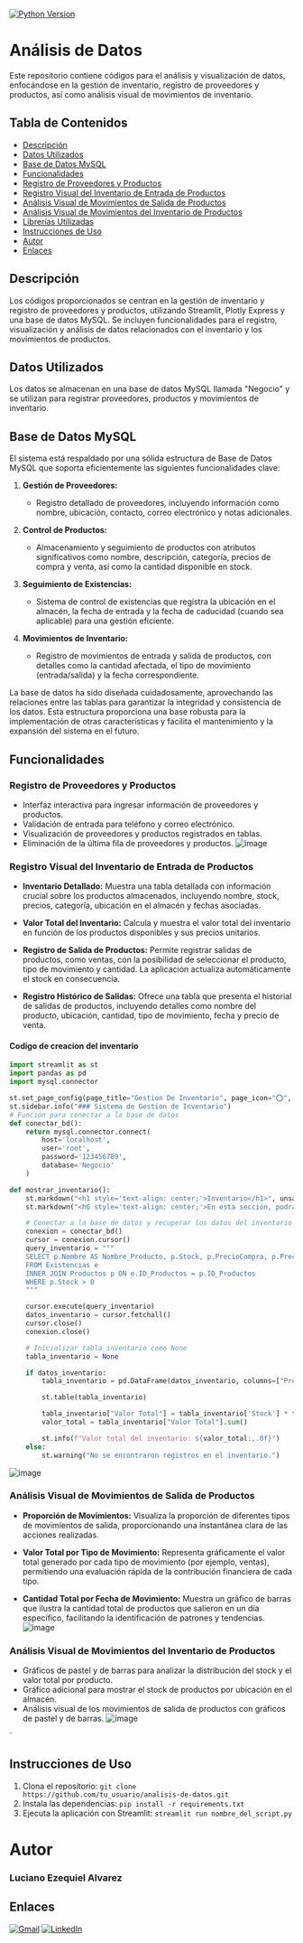 [![Python Version](https://img.shields.io/badge/Python-3.7%2B-blue?style=for-the-badge&logo=python&logoColor=white)](https://www.python.org/)
# Análisis de Datos

Este repositorio contiene códigos para el análisis y visualización de datos, enfocándose en la gestión de inventario, registro de proveedores y productos, así como análisis visual de movimientos de inventario.
## Tabla de Contenidos

- [Descripción](#descripción)
- [Datos Utilizados](#datos-utilizados)
- [Base de Datos MySQL](#base-de-datos-mysql)
- [Funcionalidades](#funcionalidades)
- [Registro de Proveedores y Productos](#registro-de-proveedores-y-productos)
- [Registro Visual del Inventario de Entrada de Productos](#registro-visual-del-inventario-de-entrada-de-productos)
- [Análisis Visual de Movimientos de Salida de Productos](#análisis-visual-de-movimientos-de-salida-de-productos)
- [Análisis Visual de Movimientos del Inventario de Productos](#análisis-visual-de-movimientos-del-inventario-de-productos)
- [Librerías Utilizadas](#librerías-utilizadas)
- [Instrucciones de Uso](#instrucciones-de-uso)
- [Autor](#autor)
- [Enlaces](#enlaces)
## Descripción

Los códigos proporcionados se centran en la gestión de inventario y registro de proveedores y productos, utilizando Streamlit, Plotly Express y una base de datos MySQL. Se incluyen funcionalidades para el registro, visualización y análisis de datos relacionados con el inventario y los movimientos de productos.

## Datos Utilizados

Los datos se almacenan en una base de datos MySQL llamada "Negocio" y se utilizan para registrar proveedores, productos y movimientos de inventario.

## Base de Datos MySQL

El sistema está respaldado por una sólida estructura de Base de Datos MySQL que soporta eficientemente las siguientes funcionalidades clave:

1. **Gestión de Proveedores:**
   - Registro detallado de proveedores, incluyendo información como nombre, ubicación, contacto, correo electrónico y notas adicionales.

2. **Control de Productos:**
   - Almacenamiento y seguimiento de productos con atributos significativos como nombre, descripción, categoría, precios de compra y venta, así como la cantidad disponible en stock.

3. **Seguimiento de Existencias:**
   - Sistema de control de existencias que registra la ubicación en el almacén, la fecha de entrada y la fecha de caducidad (cuando sea aplicable) para una gestión eficiente.

4. **Movimientos de Inventario:**
   - Registro de movimientos de entrada y salida de productos, con detalles como la cantidad afectada, el tipo de movimiento (entrada/salida) y la fecha correspondiente.

La base de datos ha sido diseñada cuidadosamente, aprovechando las relaciones entre las tablas para garantizar la integridad y consistencia de los datos. Esta estructura proporciona una base robusta para la implementación de otras características y facilita el mantenimiento y la expansión del sistema en el futuro.

## Funcionalidades

### Registro de Proveedores y Productos
- Interfaz interactiva para ingresar información de proveedores y productos.
- Validación de entrada para teléfono y correo electrónico.
- Visualización de proveedores y productos registrados en tablas.
- Eliminación de la última fila de proveedores y productos.
![image](https://github.com/LUXI4NO/MySQL-Gestion-de-Inventario/assets/140111840/41725d6a-f283-49ab-b068-185d726bb059)
### Registro Visual del Inventario de Entrada de Productos

- **Inventario Detallado:** Muestra una tabla detallada con información crucial sobre los productos almacenados, incluyendo nombre, stock, precios, categoría, ubicación en el almacén y fechas asociadas.

- **Valor Total del Inventario:** Calcula y muestra el valor total del inventario en función de los productos disponibles y sus precios unitarios.

- **Registro de Salida de Productos:** Permite registrar salidas de productos, como ventas, con la posibilidad de seleccionar el producto, tipo de movimiento y cantidad. La aplicación actualiza automáticamente el stock en consecuencia.

- **Registro Histórico de Salidas:** Ofrece una tabla que presenta el historial de salidas de productos, incluyendo detalles como nombre del producto, ubicación, cantidad, tipo de movimiento, fecha y precio de venta.
#### Codigo de creacion del inventario

```python
import streamlit as st
import pandas as pd
import mysql.connector

st.set_page_config(page_title="Gestion De Inventario", page_icon="⭕", layout="wide")
st.sidebar.info("### Sistema de Gestion de Inventario")
# Función para conectar a la base de datos
def conectar_bd():
    return mysql.connector.connect(
        host='localhost',
        user='root',
        password='123456789',
        database='Negocio'
    )

def mostrar_inventario():
    st.markdown("<h1 style='text-align: center;'>Inventario</h1>", unsafe_allow_html=True)
    st.markdown("<h6 style='text-align: center;'>En esta sección, podrás ingresar la información necesaria para la gestión de Inventario. A continuación, se te guiará para registrar los datos pertinentes.</h6>", unsafe_allow_html=True)

    # Conectar a la base de datos y recuperar los datos del inventario
    conexion = conectar_bd()
    cursor = conexion.cursor()
    query_inventario = """
    SELECT p.Nombre AS Nombre_Producto, p.Stock, p.PrecioCompra, p.PrecioVenta, p.Categoria, e.UbicacionAlmacen, e.FechaEntrada, e.FechaCaducidad
    FROM Existencias e
    INNER JOIN Productos p ON e.ID_Productos = p.ID_Productos
    WHERE p.Stock > 0
    """

    cursor.execute(query_inventario)
    datos_inventario = cursor.fetchall()
    cursor.close()
    conexion.close()

    # Inicializar tabla_inventario como None
    tabla_inventario = None

    if datos_inventario:
        tabla_inventario = pd.DataFrame(datos_inventario, columns=["Producto", "Stock", "Precio Unitario", "Precio de Venta", "Categoría", "Ubicación en Almacén", "Fecha de Entrada", "Fecha de Caducidad"])

        st.table(tabla_inventario)

        tabla_inventario["Valor Total"] = tabla_inventario['Stock'] * tabla_inventario['Precio Unitario']
        valor_total = tabla_inventario["Valor Total"].sum()

        st.info(f"Valor total del inventario: ${valor_total:,.0f}")
    else:
        st.warning("No se encontraron registros en el inventario.")
```
![image](https://github.com/LUXI4NO/MySQL-Gestion-de-Inventario/assets/140111840/d09f5d90-361a-4ac1-b52c-b16b94214427)

### Análisis Visual de Movimientos de Salida de Productos

- **Proporción de Movimientos:** Visualiza la proporción de diferentes tipos de movimientos de salida, proporcionando una instantánea clara de las acciones realizadas.

- **Valor Total por Tipo de Movimiento:** Representa gráficamente el valor total generado por cada tipo de movimiento (por ejemplo, ventas), permitiendo una evaluación rápida de la contribución financiera de cada tipo.

- **Cantidad Total por Fecha de Movimiento:** Muestra un gráfico de barras que ilustra la cantidad total de productos que salieron en un día específico, facilitando la identificación de patrones y tendencias.
![image](https://github.com/LUXI4NO/MySQL-Gestion-de-Inventario/assets/140111840/cd26c740-edaf-4584-8718-7a7ff346aa77)

### Análisis Visual de Movimientos del Inventario de Productos
- Gráficos de pastel y de barras para analizar la distribución del stock y el valor total por producto.
- Gráfico adicional para mostrar el stock de productos por ubicación en el almacén.
- Análisis visual de los movimientos de salida de productos con gráficos de pastel y de barras.
![image](https://github.com/LUXI4NO/MySQL-Gestion-de-Inventario/assets/140111840/e006367f-6d08-4578-b8fe-4c05b609a530)

`  
## Instrucciones de Uso

1. Clona el repositorio: `git clone https://github.com/tu_usuario/analisis-de-datos.git`
2. Instala las dependencias: `pip install -r requirements.txt`
3. Ejecuta la aplicación con Streamlit: `streamlit run nombre_del_script.py`

# Autor
### Luciano Ezequiel Alvarez



## Enlaces

[![Gmail](https://img.shields.io/badge/Gmail-D14836?style=for-the-badge&logo=gmail&logoColor=white)](mailto:alvarezlucianoezequiel@gmail.com)
[![LinkedIn](https://img.shields.io/badge/LinkedIn-0A66C2?style=for-the-badge&logo=linkedin&logoColor=white)](https://www.linkedin.com/in/luciano-alvarez-332843285/)
